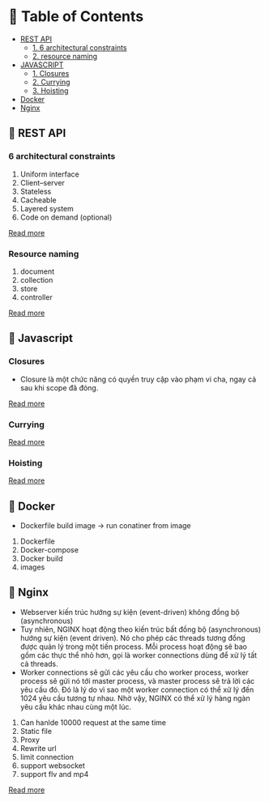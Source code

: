 # 📘 Table of Contents

- [REST API](#-rest-api)
    - [1. 6 architectural constraints](#6-architectural-constraints)
    - [2. resource naming](#-resource-naming)
- [JAVASCRIPT](#-javascript)
    - [1. Closures](#closures)
    - [2. Currying](#currying)
    - [3. Hoisting](#hoisting)
- [Docker](#-Docker)
- [Nginx](#-nginx)

## 📘 REST API
### 6 architectural constraints
1. Uniform interface
2. Client–server
3. Stateless
4. Cacheable
5. Layered system
6. Code on demand (optional)

[Read more](https://restfulapi.net/rest-architectural-constraints/)

### Resource naming
1. document
2. collection
3. store
4. controller

[Read more](https://restfulapi.net/resource-naming/)

## 📘 Javascript
### Closures
- Closure là một chức năng có quyền truy cập vào phạm vi cha, ngay cả sau khi scope đã đóng.

[Read more](https://anonystick.com/blog-developer/discuss-about-closures-in-javascript-2019051695927961.jsx)

### Currying

[Read more](https://anonystick.com/blog-developer/javascript-currying-in-javascript-2019050935248071)

### Hoisting

[Read more](https://anonystick.com/blog-developer/hoisting-javascript-la-gi-hoisting-tot-hay-xau-chi-can-1-phut-de-hieu-2020051681168206)

## 📘 Docker
- Dockerfile build image -> run conatiner from image

1. Dockerfile
2. Docker-compose
3. Docker build
4. images

## 📘 Nginx
- Webserver kiến trúc hướng sự kiện (event-driven) không đồng bộ (asynchronous)
- Tuy nhiên, NGINX hoạt động theo kiến trúc bất đồng bộ (asynchronous) hướng sự kiện (event driven). Nó cho phép các threads tương đồng được quản lý trong một tiến process. Mỗi process hoạt động sẽ bao gồm các thực thể nhỏ hơn, gọi là worker connections dùng để xử lý tất cả threads.
- Worker connections sẽ gửi các yêu cầu cho worker process, worker process sẽ gửi nó tới master process, và master process sẽ trả lời các yêu cầu đó. Đó là lý do vì sao một worker connection có thể xử lý đến 1024 yêu cầu tương tự nhau. Nhờ vậy, NGINX có thể xử lý hàng ngàn yêu cầu khác nhau cùng một lúc.
1. Can hanlde 10000 request at the same time
2. Static file
3. Proxy
4. Rewrite url
5. limit connection
6. support websocket
7. support flv and mp4

[Read more](https://wiki.matbao.net/nginx-la-gi-huong-dan-kiem-tra-va-cai-dat-nginx-server/)
